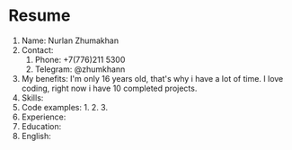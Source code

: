 # Resume
1. Name: Nurlan Zhumakhan
2. Contact:
   1. Phone: +7(776)211 5300
   2. Telegram: @zhumkhann
3. My benefits: I'm only 16 years old, that's why i have a lot of time. I love coding, right now i have 10 completed projects.
4. Skills: 
5. Code examples:
   1. 
   2. 
   3. 
6. Experience: 
7. Education: 
8. English: 
